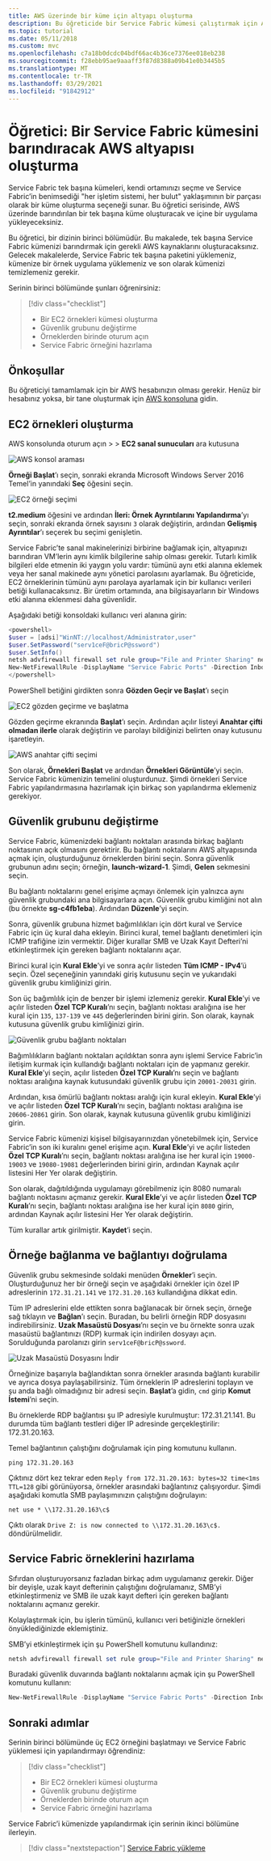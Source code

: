 ```yaml
---
title: AWS üzerinde bir küme için altyapı oluşturma
description: Bu öğreticide bir Service Fabric kümesi çalıştırmak için AWS altyapısını nasıl ayarlayacağınızı öğreneceksiniz.
ms.topic: tutorial
ms.date: 05/11/2018
ms.custom: mvc
ms.openlocfilehash: c7a18b0dcdc04bdf66ac4b36ce7376ee018eb238
ms.sourcegitcommit: f28ebb95ae9aaaff3f87d8388a09b41e0b3445b5
ms.translationtype: MT
ms.contentlocale: tr-TR
ms.lasthandoff: 03/29/2021
ms.locfileid: "91842912"
---
```

# <a name="tutorial-create-aws-infrastructure-to-host-a-service-fabric-cluster"></a>Öğretici: Bir Service Fabric kümesini barındıracak AWS altyapısı oluşturma

Service Fabric tek başına kümeleri, kendi ortamınızı seçme ve Service Fabric’in benimsediği "her işletim sistemi, her bulut" yaklaşımının bir parçası olarak bir küme oluşturma seçeneği sunar. Bu öğretici serisinde, AWS üzerinde barındırılan bir tek başına küme oluşturacak ve içine bir uygulama yükleyeceksiniz.

Bu öğretici, bir dizinin birinci bölümüdür. Bu makalede, tek başına Service Fabric kümenizi barındırmak için gerekli AWS kaynaklarını oluşturacaksınız. Gelecek makalelerde, Service Fabric tek başına paketini yüklemeniz, kümenize bir örnek uygulama yüklemeniz ve son olarak kümenizi temizlemeniz gerekir.

Serinin birinci bölümünde şunları öğrenirsiniz:

> [!div class="checklist"]
> * Bir EC2 örnekleri kümesi oluşturma
> * Güvenlik grubunu değiştirme
> * Örneklerden birinde oturum açın
> * Service Fabric örneğini hazırlama

## <a name="prerequisites"></a>Önkoşullar

Bu öğreticiyi tamamlamak için bir AWS hesabınızın olması gerekir.  Henüz bir hesabınız yoksa, bir tane oluşturmak için [AWS konsoluna](https://aws.amazon.com/) gidin.

## <a name="create-ec2-instances"></a>EC2 örnekleri oluşturma

AWS konsolunda oturum açın > > **EC2 sanal sunucuları** ara kutusuna 

![AWS konsol araması][aws-console]

**Örneği Başlat**’ı seçin, sonraki ekranda Microsoft Windows Server 2016 Temel’in yanındaki **Seç** öğesini seçin.

![EC2 örneği seçimi][aws-ec2instance]

**t2.medium** öğesini ve ardından **İleri: Örnek Ayrıntılarını Yapılandırma**’yı seçin, sonraki ekranda örnek sayısını `3` olarak değiştirin, ardından **Gelişmiş Ayrıntılar**’ı seçerek bu seçimi genişletin.

Service Fabric’te sanal makinelerinizi birbirine bağlamak için, altyapınızı barındıran VM’lerin aynı kimlik bilgilerine sahip olması gerekir.  Tutarlı kimlik bilgileri elde etmenin iki yaygın yolu vardır: tümünü aynı etki alanına eklemek veya her sanal makinede aynı yönetici parolasını ayarlamak.  Bu öğreticide, EC2 örneklerinin tümünü aynı parolaya ayarlamak için bir kullanıcı verileri betiği kullanacaksınız.  Bir üretim ortamında, ana bilgisayarların bir Windows etki alanına eklenmesi daha güvenlidir.

Aşağıdaki betiği konsoldaki kullanıcı veri alanına girin:

```powershell
<powershell>
$user = [adsi]"WinNT://localhost/Administrator,user"
$user.SetPassword("serv1ceF@bricP@ssword")
$user.SetInfo()
netsh advfirewall firewall set rule group="File and Printer Sharing" new enable=Yes
New-NetFirewallRule -DisplayName "Service Fabric Ports" -Direction Inbound -Action Allow -RemoteAddress LocalSubnet -Protocol TCP -LocalPort 135, 137-139, 445
</powershell>
```

PowerShell betiğini girdikten sonra **Gözden Geçir ve Başlat**’ı seçin

![EC2 gözden geçirme ve başlatma][aws-ec2configure2]

Gözden geçirme ekranında **Başlat**’ı seçin.  Ardından açılır listeyi **Anahtar çifti olmadan ilerle** olarak değiştirin ve parolayı bildiğinizi belirten onay kutusunu işaretleyin.

![AWS anahtar çifti seçimi][aws-keypair]

Son olarak, **Örnekleri Başlat** ve ardından **Örnekleri Görüntüle**’yi seçin.  Service Fabric kümenizin temelini oluşturdunuz. Şimdi örnekleri Service Fabric yapılandırmasına hazırlamak için birkaç son yapılandırma eklemeniz gerekiyor.

## <a name="modify-the-security-group"></a>Güvenlik grubunu değiştirme

Service Fabric, kümenizdeki bağlantı noktaları arasında birkaç bağlantı noktasının açık olmasını gerektirir. Bu bağlantı noktalarını AWS altyapısında açmak için, oluşturduğunuz örneklerden birini seçin. Sonra güvenlik grubunun adını seçin; örneğin, **launch-wizard-1**. Şimdi, **Gelen** sekmesini seçin.

Bu bağlantı noktalarını genel erişime açmayı önlemek için yalnızca aynı güvenlik grubundaki ana bilgisayarlara açın. Güvenlik grubu kimliğini not alın (bu örnekte **sg-c4fb1eba**).  Ardından **Düzenle**’yi seçin.

Sonra, güvenlik grubuna hizmet bağımlılıkları için dört kural ve Service Fabric için üç kural daha ekleyin. Birinci kural, temel bağlantı denetimleri için ICMP trafiğine izin vermektir. Diğer kurallar SMB ve Uzak Kayıt Defteri’ni etkinleştirmek için gereken bağlantı noktalarını açar.

Birinci kural için **Kural Ekle**’yi ve sonra açılır listeden **Tüm ICMP - IPv4**’ü seçin. Özel seçeneğinin yanındaki giriş kutusunu seçin ve yukarıdaki güvenlik grubu kimliğinizi girin.

Son üç bağımlılık için de benzer bir işlemi izlemeniz gerekir.  **Kural Ekle**’yi ve açılır listeden **Özel TCP Kuralı**’nı seçin, bağlantı noktası aralığına ise her kural için `135`, `137-139` ve `445` değerlerinden birini girin. Son olarak, kaynak kutusuna güvenlik grubu kimliğinizi girin.

![Güvenlik grubu bağlantı noktaları][aws-ec2securityports]

Bağımlılıkların bağlantı noktaları açıldıktan sonra aynı işlemi Service Fabric’in iletişim kurmak için kullandığı bağlantı noktaları için de yapmanız gerekir. **Kural Ekle**’yi seçin, açılır listeden **Özel TCP Kuralı**’nı seçin ve bağlantı noktası aralığına kaynak kutusundaki güvenlik grubu için `20001-20031` girin.

Ardından, kısa ömürlü bağlantı noktası aralığı için kural ekleyin.  **Kural Ekle**’yi ve açılır listeden **Özel TCP Kuralı**’nı seçin, bağlantı noktası aralığına ise `20606-20861` girin. Son olarak, kaynak kutusuna güvenlik grubu kimliğinizi girin.

Service Fabric kümenizi kişisel bilgisayarınızdan yönetebilmek için, Service Fabric’in son iki kuralını genel erişime açın. **Kural Ekle**’yi ve açılır listeden **Özel TCP Kuralı**’nı seçin, bağlantı noktası aralığına ise her kural için `19000-19003` ve `19080-19081` değerlerinden birini girin, ardından Kaynak açılır listesini Her Yer olarak değiştirin.

Son olarak, dağıtıldığında uygulamayı görebilmeniz için 8080 numaralı bağlantı noktasını açmanız gerekir. **Kural Ekle**’yi ve açılır listeden **Özel TCP Kuralı**’nı seçin, bağlantı noktası aralığına ise her kural için `8080` girin, ardından Kaynak açılır listesini Her Yer olarak değiştirin.

Tüm kurallar artık girilmiştir. **Kaydet**’i seçin.

## <a name="connect-to-an-instance-and-validate-connectivity"></a>Örneğe bağlanma ve bağlantıyı doğrulama

Güvenlik grubu sekmesinde soldaki menüden **Örnekler**’i seçin.  Oluşturduğunuz her bir örneği seçin ve aşağıdaki örnekler için özel IP adreslerinin `172.31.21.141` ve `172.31.20.163` kullandığına dikkat edin.

Tüm IP adreslerini elde ettikten sonra bağlanacak bir örnek seçin, örneğe sağ tıklayın ve **Bağlan**’ı seçin.  Buradan, bu belirli örneğin RDP dosyasını indirebilirsiniz.  **Uzak Masaüstü Dosyası**’nı seçin ve bu örnekte sonra uzak masaüstü bağlantınızı (RDP) kurmak için indirilen dosyayı açın.  Sorulduğunda parolanızı girin `serv1ceF@bricP@ssword`.

![Uzak Masaüstü Dosyasını İndir][aws-rdp]

Örneğinize başarıyla bağlandıktan sonra örnekler arasında bağlantı kurabilir ve ayrıca dosya paylaşabilirsiniz.  Tüm örneklerin IP adreslerini toplayın ve şu anda bağlı olmadığınız bir adresi seçin. **Başlat**’a gidin, `cmd` girip **Komut İstemi**’ni seçin.

Bu örneklerde RDP bağlantısı şu IP adresiyle kurulmuştur: 172.31.21.141. Bu durumda tüm bağlantı testleri diğer IP adresinde gerçekleştirilir: 172.31.20.163.

Temel bağlantının çalıştığını doğrulamak için ping komutunu kullanın.

```
ping 172.31.20.163
```

Çıktınız dört kez tekrar eden `Reply from 172.31.20.163: bytes=32 time<1ms TTL=128` gibi görünüyorsa, örnekler arasındaki bağlantınız çalışıyordur.  Şimdi aşağıdaki komutla SMB paylaşımınızın çalıştığını doğrulayın:

```
net use * \\172.31.20.163\c$
```

Çıktı olarak `Drive Z: is now connected to \\172.31.20.163\c$.` döndürülmelidir.

## <a name="prep-instances-for-service-fabric"></a>Service Fabric örneklerini hazırlama

Sıfırdan oluşturuyorsanız fazladan birkaç adım uygulamanız gerekir.  Diğer bir deyişle, uzak kayıt defterinin çalıştığını doğrulamanız, SMB’yi etkinleştirmeniz ve SMB ile uzak kayıt defteri için gereken bağlantı noktalarını açmanız gerekir.

Kolaylaştırmak için, bu işlerin tümünü, kullanıcı veri betiğinizle örnekleri önyüklediğinizde eklemiştiniz.

SMB’yi etkinleştirmek için şu PowerShell komutunu kullandınız:

```powershell
netsh advfirewall firewall set rule group="File and Printer Sharing" new enable=Yes
```

Buradaki güvenlik duvarında bağlantı noktalarını açmak için şu PowerShell komutunu kullanın:

```powershell
New-NetFirewallRule -DisplayName "Service Fabric Ports" -Direction Inbound -Action Allow -RemoteAddress LocalSubnet -Protocol TCP -LocalPort 135, 137-139, 445
```

## <a name="next-steps"></a>Sonraki adımlar

Serinin birinci bölümünde üç EC2 örneğini başlatmayı ve Service Fabric yüklemesi için yapılandırmayı öğrendiniz:

> [!div class="checklist"]
> * Bir EC2 örnekleri kümesi oluşturma
> * Güvenlik grubunu değiştirme
> * Örneklerden birinde oturum açın
> * Service Fabric örneğini hazırlama

Service Fabric’i kümenizde yapılandırmak için serinin ikinci bölümüne ilerleyin.

> [!div class="nextstepaction"]
> [Service Fabric yükleme](service-fabric-tutorial-standalone-create-service-fabric-cluster.md)

<!-- IMAGES -->
[aws-console]: ./media/service-fabric-tutorial-standalone-cluster/aws-console.png
[aws-ec2instance]: ./media/service-fabric-tutorial-standalone-cluster/aws-ec2instance.png
[aws-ec2configure2]: ./media/service-fabric-tutorial-standalone-cluster/aws-ec2configure2.png
[aws-rdp]: ./media/service-fabric-tutorial-standalone-cluster/aws-rdp.png
[aws-ec2securityports]: ./media/service-fabric-tutorial-standalone-cluster/aws-ec2securityports.png
[aws-keypair]: ./media/service-fabric-tutorial-standalone-cluster/aws-keypair.png